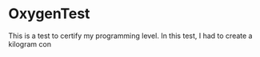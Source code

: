 # OxygenTest
This is a test to certify my programming level. In this test, I had to create a kilogram con                                             
   
